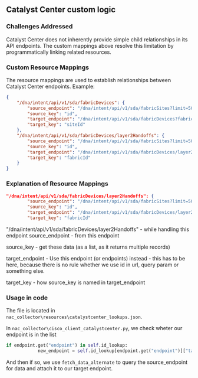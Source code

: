 ## Catalyst Center custom logic

### Challenges Addressed

Catalyst Center does not inherently provide simple child relationships in its API endpoints. The custom mappings above resolve this limitation by programmatically linking related resources.

### Custom Resource Mappings

The resource mappings are used to establish relationships between Catalyst Center endpoints. 
Example:

```json
{
    "/dna/intent/api/v1/sda/fabricDevices": {
        "source_endpoint": "/dna/intent/api/v1/sda/fabricSites?limit=500",
        "source_key": "id",
        "target_endpoint": "/dna/intent/api/v1/sda/fabricDevices?fabricId=%v",
        "target_key": "siteId"
    },
    "/dna/intent/api/v1/sda/fabricDevices/layer2Handoffs": {
        "source_endpoint": "/dna/intent/api/v1/sda/fabricSites?limit=500",
        "source_key": "id",
        "target_endpoint": "/dna/intent/api/v1/sda/fabricDevices/layer2Handoffs?fabricId=%v",
        "target_key": "fabricId"
    }
}
```

### Explanation of Resource Mappings
```json
"/dna/intent/api/v1/sda/fabricDevices/layer2Handoffs": {
        "source_endpoint": "/dna/intent/api/v1/sda/fabricSites?limit=500",
        "source_key": "id",
        "target_endpoint": "/dna/intent/api/v1/sda/fabricDevices/layer2Handoffs?fabricId=%v",
        "target_key": "fabricId"
```
"/dna/intent/api/v1/sda/fabricDevices/layer2Handoffs" - while handling this endpoint
source_endpoint - from this endpoint

source_key - get these data (as a list, as it returns multiple records)

target_endpoint - Use this endpoint (or endpoints) instead - this has to be here, because there is no rule whether we use id in url, query param or something else.

target_key - how source_key is named in target_endpoint


### Usage in code

The file is located in `nac_collector\resources\catalystcenter_lookups.json`.

In `nac_collector\cisco_client_catalystcenter.py`, we check wheter our endpoint is in the list

```python
if endpoint.get("endpoint") in self.id_lookup:
            new_endpoint = self.id_lookup[endpoint.get("endpoint")]["target_endpoint"]
```
And then if so, we use `fetch_data_alternate` to query the source_endpoint for data and attach it to our target endpoint.